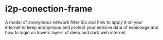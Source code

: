 # i2p-conection-frame
A model of anonymous  network filter I2p and how to apply it on your internet to keep anonymous and protect your sensive data of espionage and how to login on lowers layers of deep and dark web internet 
